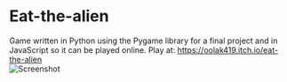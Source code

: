 # Eat-the-alien
Game written in Python using the Pygame library for a final project and in JavaScript so it can be played online.
Play at:
https://oolak419.itch.io/eat-the-alien
<br/>
<image src="Screenshot.png" alt="Screenshot"></image>
